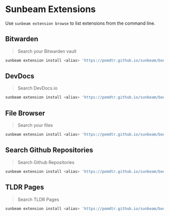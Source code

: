 # Sunbeam Extensions

Use `sunbeam extension browse` to list extensions from the command line.

## Bitwarden

> Search your Bitwarden vault

```bash
sunbeam extension install <alias> 'https://pomdtr.github.io/sunbeam/book/examples/bitwarden/sunbeam-extension'
```

## DevDocs

> Search DevDocs.io

```bash
sunbeam extension install <alias> 'https://pomdtr.github.io/sunbeam/book/examples/devdocs/sunbeam-extension'
```

## File Browser

> Search your files

```bash
sunbeam extension install <alias> 'https://pomdtr.github.io/sunbeam/book/examples/file-browser/sunbeam-extension'
```

## Search Github Repositories

> Search Github Repositories

```bash
sunbeam extension install <alias> 'https://pomdtr.github.io/sunbeam/book/examples/github/sunbeam-extension'
```

## TLDR Pages

> Search TLDR Pages

```bash
sunbeam extension install <alias> 'https://pomdtr.github.io/sunbeam/book/examples/tldr/sunbeam-extension'
```
